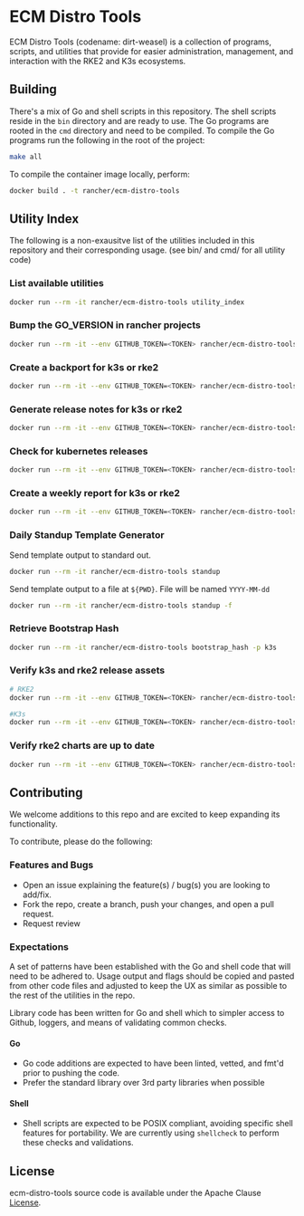 # ECM Distro Tools

ECM Distro Tools (codename: dirt-weasel) is a collection of programs, scripts, and utilities that provide for easier administration, management, and interaction with the RKE2 and K3s ecosystems.

## Building

There's a mix of Go and shell scripts in this repository. The shell scripts reside in the `bin` directory and are ready to use. The Go programs are rooted in the `cmd` directory and need to be compiled. To compile the Go programs run the following in the root of the project:

```sh
make all
```

To compile the container image locally, perform:

```sh
docker build . -t rancher/ecm-distro-tools
```

## Utility Index

The following is a non-exausitve list of the utilities included in this repository and their corresponding usage.
(see bin/ and cmd/ for all utility code)

### List available utilities

```sh
docker run --rm -it rancher/ecm-distro-tools utility_index
```

### Bump the GO_VERSION in rancher projects

```sh
docker run --rm -it --env GITHUB_TOKEN=<TOKEN> rancher/ecm-distro-tools update_go -o 1.16.3b7 -n 1.17.3b7 -r image-build--envtcd
```

### Create a backport for k3s or rke2

```sh
docker run --rm -it --env GITHUB_TOKEN=<TOKEN> rancher/ecm-distro-tools backport -r k3s -m v1.21.5+k3s1 -p v1.21.4+k3s1 
```

### Generate release notes for k3s or rke2

```sh
docker run --rm -it --env GITHUB_TOKEN=<TOKEN> rancher/ecm-distro-tools gen-release-notes -r k3s -m v1.21.5+k3s1 -p v1.21.4+k3s1 
```

### Check for kubernetes releases

```sh
docker run --rm -it --env GITHUB_TOKEN=<TOKEN> rancher/ecm-distro-tools check_for_k8s_release -r 'v1.23.3 v1.22.6 v1.21.9 v1.20.15'
```

### Create a weekly report for k3s or rke2

```sh
docker run --rm -it --env GITHUB_TOKEN=<TOKEN> rancher/ecm-distro-tools weekly_report -r k3s
```

### Daily Standup Template Generator

Send template output to standard out.

```sh
docker run --rm -it rancher/ecm-distro-tools standup
```

Send template output to a file at `${PWD}`. File will be named `YYYY-MM-dd`

```sh
docker run --rm -it rancher/ecm-distro-tools standup -f
```

### Retrieve Bootstrap Hash

```sh
docker run --rm -it rancher/ecm-distro-tools bootstrap_hash -p k3s
```

### Verify k3s and rke2 release assets

```sh
# RKE2
docker run --rm -it --env GITHUB_TOKEN=<TOKEN> rancher/ecm-distro-tools verify_release_assets v1.23.4

#K3s
docker run --rm -it --env GITHUB_TOKEN=<TOKEN> rancher/ecm-distro-tools verify_release_assets -r k3s-io/k3s v1.23.4
```

### Verify rke2 charts are up to date

```sh
docker run --rm -it --env GITHUB_TOKEN=<TOKEN> rancher/ecm-distro-tools verify_release_assets  verify_rke2_charts -i 'rancher-vsphere-cpi rancher-vsphere-csi' -b 'release-1.22'
```

## Contributing

We welcome additions to this repo and are excited to keep expanding its functionality.

To contribute, please do the following:

### Features and Bugs

* Open an issue explaining the feature(s) / bug(s) you are looking to add/fix.
* Fork the repo, create a branch, push your changes, and open a pull request.
* Request review

### Expectations

A set of patterns have been established with the Go and shell code that will need to be adhered to. Usage output and flags should be copied and pasted from other code files and adjusted to keep the UX as similar as possible to the rest of the utilities in the repo.

Library code has been written for Go and shell which to simpler access to Github, loggers, and means of validating common checks.

#### Go

* Go code additions are expected to have been linted, vetted, and fmt'd prior to pushing the code. 
* Prefer the standard library over 3rd party libraries when possible

#### Shell

* Shell scripts are expected to be POSIX compliant, avoiding specific shell features for portability. We are currently using `shellcheck` to perform these checks and validations.

## License

ecm-distro-tools source code is available under the Apache Clause [License](/LICENSE).
